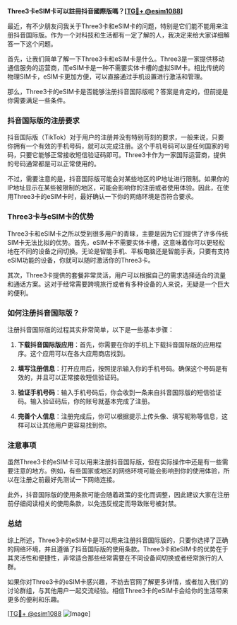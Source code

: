 **Three3卡eSIM卡可以註冊抖音國際版嗎？[[TG💪+ @esim1088](https://t.me/s/esim1088)]**

最近，有不少朋友问我关于Three3卡和eSIM卡的问题，特别是它们能不能用来注册抖音国际版。作为一个对科技和生活都有一定了解的人，我决定来给大家详细解答一下这个问题。

首先，让我们简单了解一下Three3卡和eSIM卡是什么。Three3是一家提供移动通信服务的运营商，而eSIM卡是一种不需要实体卡槽的虚拟SIM卡。相比传统的物理SIM卡，eSIM卡更加方便，可以直接通过手机设置进行激活和管理。

那么，Three3卡的eSIM卡是否能够注册抖音国际版呢？答案是肯定的，但前提是你需要满足一些条件。

### 抖音国际版的注册要求

抖音国际版（TikTok）对于用户的注册并没有特别苛刻的要求，一般来说，只要你拥有一个有效的手机号码，就可以完成注册。这个手机号码可以是任何国家的号码，只要它能够正常接收短信验证码即可。Three3卡作为一家国际运营商，提供的号码通常都是可以正常使用的。

不过，需要注意的是，抖音国际版可能会对某些地区的IP地址进行限制。如果你的IP地址显示在某些被限制的地区，可能会影响你的注册或者使用体验。因此，在使用Three3卡的eSIM卡时，最好确认一下你的网络环境是否符合要求。

### Three3卡与eSIM卡的优势

Three3卡和eSIM卡之所以受到很多用户的青睐，主要是因为它们提供了许多传统SIM卡无法比拟的优势。首先，eSIM卡不需要实体卡槽，这意味着你可以更轻松地在不同的设备之间切换。无论是智能手机、平板电脑还是智能手表，只要有支持eSIM功能的设备，你就可以随时激活你的Three3卡。

其次，Three3卡提供的套餐非常灵活，用户可以根据自己的需求选择适合的流量和通话方案。这对于经常需要跨境旅行或者有多种设备的人来说，无疑是一个巨大的便利。

### 如何注册抖音国际版？

注册抖音国际版的过程其实非常简单，以下是一些基本步骤：

1. **下载抖音国际版应用**：首先，你需要在你的手机上下载抖音国际版的应用程序。这个应用可以在各大应用商店找到。

2. **填写注册信息**：打开应用后，按照提示输入你的手机号码。确保这个号码是有效的，并且可以正常接收短信验证码。

3. **验证手机号码**：输入手机号码后，你会收到一条来自抖音国际版的短信验证码。输入验证码后，你的账号就基本完成了注册。

4. **完善个人信息**：注册完成后，你可以根据提示上传头像、填写昵称等信息，这样可以让其他用户更容易找到你。

### 注意事项

虽然Three3卡的eSIM卡可以用来注册抖音国际版，但在实际操作中还是有一些需要注意的地方。例如，有些国家或地区的网络环境可能会影响到你的使用体验，所以在注册之前最好先测试一下网络连接。

此外，抖音国际版的使用条款可能会随着政策的变化而调整，因此建议大家在注册前仔细阅读相关的使用条款，以免违反规定而导致账号被封禁。

### 总结

综上所述，Three3卡的eSIM卡是可以用来注册抖音国际版的，只要你选择了正确的网络环境，并且遵循了抖音国际版的使用条款。Three3卡和eSIM卡的优势在于其灵活性和便捷性，非常适合那些经常需要在不同设备间切换或者经常旅行的人群。

如果你对Three3卡的eSIM卡感兴趣，不妨去官网了解更多详情，或者加入我们的讨论群组，与其他用户一起交流经验。相信Three3卡的eSIM卡会给你的生活带来更多的便利和乐趣。

[[TG💪+ @esim1088](https://t.me/s/esim1088) ![Image](https://i.postimg.cc/4NQfJmqS/Snipaste-2025-05-13-00-14-12.png)]